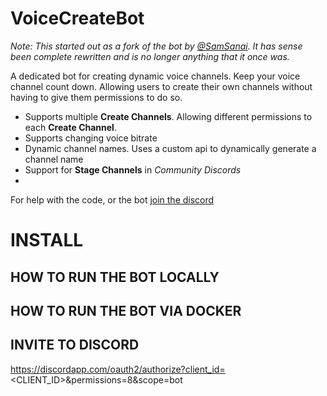 # VoiceCreateBot
_Note:
This started out as a fork of the bot by [@SamSanai](https://github.com/SamSanai). It has sense been complete rewritten and is no longer anything that it once was._

A dedicated bot for creating dynamic voice channels. Keep your voice channel count down. Allowing users to create their own channels without having to give them permissions to do so.

- Supports multiple **Create Channels**. Allowing different permissions to each **Create Channel**.
- Supports changing voice bitrate
- Dynamic channel names. Uses a custom api to dynamically generate a channel name
- Support for **Stage Channels** in *Community Discords*
- 

For help with the code, or the bot [join the discord](http://discord.darthminos.tv)
# INSTALL

## HOW TO RUN THE BOT LOCALLY

## HOW TO RUN THE BOT VIA DOCKER


## INVITE TO DISCORD

https://discordapp.com/oauth2/authorize?client_id=<CLIENT_ID>&permissions=8&scope=bot